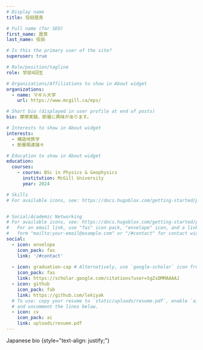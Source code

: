 ```yaml
---
# Display name
title: 役田歴真

# Full name (for SEO)
first_name: 歴真
last_name: 役田

# Is this the primary user of the site?
superuser: true

# Role/position/tagline
role: 学部4回生

# Organizations/Affiliations to show in About widget
organizations:
  - name: マギル大学
    url: https://www.mcgill.ca/eps/

# Short bio (displayed in user profile at end of posts)
bio: 摩擦実験、断層に興味があります。

# Interests to show in About widget
interests:
  - 構造地質学
  - 断層関連諸々

# Education to show in About widget
education:
  courses:
    - course: BSc in Physics & Geophysics
      institution: McGill University
      year: 2024

# Skills
# For available icons, see: https://docs.hugoblox.com/getting-started/page-builder/#icons


# Social/Academic Networking
# For available icons, see: https://docs.hugoblox.com/getting-started/page-builder/#icons
#   For an email link, use "fas" icon pack, "envelope" icon, and a link in the
#   form "mailto:your-email@example.com" or "/#contact" for contact widget.
social:
  - icon: envelope
    icon_pack: fas
    link: '/#contact'
  
  - icon: graduation-cap # Alternatively, use `google-scholar` icon from `ai` icon pack
    icon_pack: fas
    link: https://scholar.google.com/citations?user=SgZsDMMAAAAJ
  - icon: github
    icon_pack: fab
    link: https://github.com/lekiyak
  # To use: copy your resume to `static/uploads/resume.pdf`, enable `ai` icons in `params.yaml`,
  # and uncomment the lines below.
  - icon: cv
    icon_pack: ai
    link: uploads/resume.pdf
---
```


Japanese bio
{style="text-align: justify;"}
